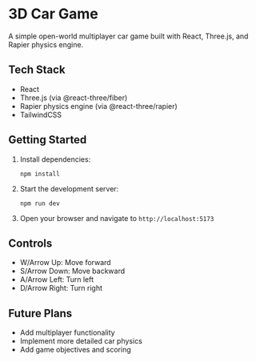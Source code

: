 # 3D Car Game

A simple open-world multiplayer car game built with React, Three.js, and Rapier physics engine.

## Tech Stack

- React
- Three.js (via @react-three/fiber)
- Rapier physics engine (via @react-three/rapier)
- TailwindCSS

## Getting Started

1. Install dependencies:

   ```
   npm install
   ```

2. Start the development server:

   ```
   npm run dev
   ```

3. Open your browser and navigate to `http://localhost:5173`

## Controls

- W/Arrow Up: Move forward
- S/Arrow Down: Move backward
- A/Arrow Left: Turn left
- D/Arrow Right: Turn right

## Future Plans

- Add multiplayer functionality
- Implement more detailed car physics
- Add game objectives and scoring
